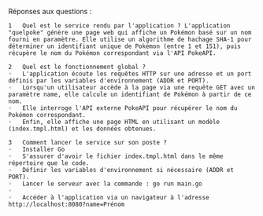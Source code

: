 Réponses aux questions :

	1	Quel est le service rendu par l'application ? L'application "quelpoke" génère une page web qui affiche un Pokémon basé sur un nom fourni en paramètre. Elle utilise un algorithme de hachage SHA-1 pour déterminer un identifiant unique de Pokémon (entre 1 et 151), puis récupère le nom du Pokémon correspondant via l'API PokeAPI.

	2	Quel est le fonctionnement global ?
	◦	L'application écoute les requêtes HTTP sur une adresse et un port définis par les variables d'environnement (ADDR et PORT).
	◦	Lorsqu'un utilisateur accède à la page via une requête GET avec un paramètre name, elle calcule un identifiant de Pokémon à partir de ce nom.
	◦	Elle interroge l'API externe PokeAPI pour récupérer le nom du Pokémon correspondant.
	◦	Enfin, elle affiche une page HTML en utilisant un modèle (index.tmpl.html) et les données obtenues.

	3	Comment lancer le service sur son poste ?
	◦	Installer Go 
	◦	S'assurer d'avoir le fichier index.tmpl.html dans le même répertoire que le code.
	◦	Définir les variables d'environnement si nécessaire (ADDR et PORT).
	◦	Lancer le serveur avec la commande : go run main.go
	◦	
	◦	Accéder à l'application via un navigateur à l'adresse http://localhost:8080?name=Prénom